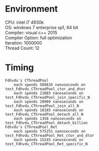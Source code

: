 # Environment
CPU: intel i7 4930k<br>
OS: windows 7 enterprise sp1, 64 bit<br>
Compiler: visual c++ 2015<br>
Compiler Option: full optimization<br>
Iteration: 1000000<br>
Thread Count: 12
# Timing
	Fdhvdu's CThreadPool
		each spends 589635 nanoseconds on test_Fdhvdu_CThreadPool_ctor_and_dtor
		each spends 21003 nanoseconds on test_Fdhvdu_CThreadPool_join_specific_N
		each spends 20989 nanoseconds on test_Fdhvdu_CThreadPool_join_all_N
		each spends 18185 nanoseconds on test_Fdhvdu_CThreadPool_detach_all_N
		each spends 1358 nanoseconds on test_Fdhvdu_CThreadPool_detach_billion
	Fdhvdu's CThreadPool_Ret
		each spends 575251 nanoseconds on test_Fdhvdu_CThreadPool_Ret_ctor_and_dtor
		each spends 15245 nanoseconds on test_Fdhvdu_CThreadPool_Ret_specific_N
